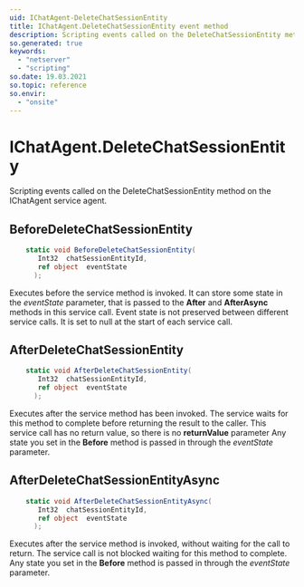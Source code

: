 ```yaml
---
uid: IChatAgent-DeleteChatSessionEntity
title: IChatAgent.DeleteChatSessionEntity event method
description: Scripting events called on the DeleteChatSessionEntity method on the IChatAgent service agent.
so.generated: true
keywords:
  - "netserver"
  - "scripting"
so.date: 19.03.2021
so.topic: reference
so.envir:
  - "onsite"
---
```

# IChatAgent.DeleteChatSessionEntity

Scripting events called on the <see cref='M:SuperOffice.CRM.Services.IChatAgent.DeleteChatSessionEntity'>DeleteChatSessionEntity</see> method on the <see cref='IChatAgent'>IChatAgent</see>  service agent.

## BeforeDeleteChatSessionEntity
```cs
    static void BeforeDeleteChatSessionEntity(
       Int32  chatSessionEntityId,
       ref object  eventState
      );
```
Executes before the service method is invoked.
It can store some state in the *eventState* parameter, that is passed to the **After** and **AfterAsync** methods in this service call.
Event state is not preserved between different service calls. It is set to null at the start of each service call.
## AfterDeleteChatSessionEntity
```cs
    static void AfterDeleteChatSessionEntity(
       Int32  chatSessionEntityId,
       ref object  eventState
      );
```
Executes after the service method has been invoked. The service waits for this method to complete before returning the result to the caller.
This service call has no return value, so there is no **returnValue** parameter
Any state you set in the **Before** method is passed in through the *eventState* parameter.
## AfterDeleteChatSessionEntityAsync
```cs
    static void AfterDeleteChatSessionEntityAsync(
       Int32  chatSessionEntityId,
       ref object  eventState
      );
```
Executes after the service method is invoked, without waiting for the call to return.
The service call is not blocked waiting for this method to complete.
Any state you set in the **Before** method is passed in through the *eventState* parameter.

